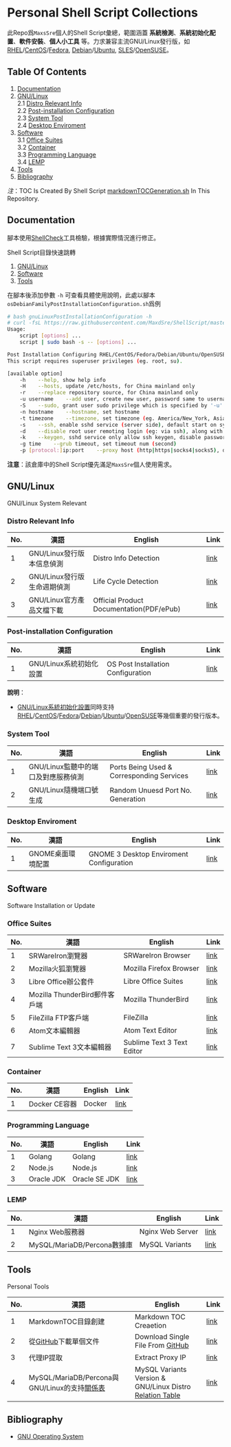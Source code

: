 # Personal Shell Script Collections

此Repo爲`MaxsSre`個人的Shell Script彙總，範圍涵蓋 **系統檢測**、**系統初始化配置**、**軟件安裝**、**個人小工具** 等。力求兼容主流GNU/Linux發行版，如[RHEL][rhel]/[CentOS][centos]/[Fedora][fedora], [Debian][debian]/[Ubuntu][ubuntu], [SLES][sles]/[OpenSUSE][opensuse]。


## Table Of Contents
1. [Documentation](#documentation)  
2. [GNU/Linux](#gnulinux)  
2.1 [Distro Relevant Info](#distro-relevant-info)  
2.2 [Post-installation Configuration](#post-installation-configuration)  
2.3 [System Tool](#system-tool)  
2.4 [Desktop Enviroment](#desktop-enviroment)  
3. [Software](#software)  
3.1 [Office Suites](#office-suites)  
3.2 [Container](#container)  
3.3 [Programming Language](#programming-language)  
3.4 [LEMP](#lemp)  
4. [Tools](#tools)  
5. [Bibliography](#bibliography)  


*注*：TOC Is Created By Shell Script [markdownTOCGeneration.sh](./assets/tool/markdownTOCGeneration.sh) In This Repository.


## Documentation
腳本使用[ShellCheck][shellcheck]工具檢驗，根據實際情況進行修正。

Shell Script目錄快速跳轉
1. [GNU/Linux](./assets/gnulinux "GNU/Linux系統相關")
2. [Software](./assets/software "軟件安裝、更新")
3. [Tools](./assets/tool "個人小工具")

在腳本後添加參數 `-h` 可查看具體使用說明，此處以腳本`osDebianFamilyPostInstallationConfiguration.sh`爲例

```bash
# bash gnuLinuxPostInstallationConfiguration -h
# curl -fsL https://raw.githubusercontent.com/MaxdSre/ShellScript/master/assets/gnulinux/gnuLinuxPostInstallationConfiguration.sh | sudo bash -s -- -h
Usage:
    script [options] ...
    script | sudo bash -s -- [options] ...

Post Installation Configuring RHEL/CentOS/Fedora/Debian/Ubuntu/OpenSUSE!
This script requires superuser privileges (eg. root, su).

[available option]
    -h    --help, show help info
    -H    --hosts, update /etc/hosts, for China mainland only
    -r    --replace repository source, for China mainland only
    -u username    --add user, create new user, password same to username
    -S    --sudo, grant user sudo privilege which is specified by '-u'
    -n hostname    --hostname, set hostname
    -t timezone    --timezone, set timezone (eg. America/New_York, Asia/Hong_Kong)
    -s    --ssh, enable sshd service (server side), default start on system startup
    -d    --disable root user remoting login (eg: via ssh), along with '-s'
    -k    --keygen, sshd service only allow ssh keygen, disable password, along with '-s'
    -g time    --grub timeout, set timeout num (second)
    -p [protocol:]ip:port    --proxy host (http|https|socks4|socks5), default protocol is http

```

**注意**：該倉庫中的Shell Script優先滿足`MaxsSre`個人使用需求。


## GNU/Linux
GNU/Linux System Relevant

### Distro Relevant Info
No.|漢語|English|Link
---|---|---|---
1|GNU/Linux發行版本信息偵測|Distro Info Detection|[link](./assets/gnulinux/gnuLinuxDistroVersionDetection.sh)
2|GNU/Linux發行版生命週期偵測|Life Cycle Detection|[link](/assets/gnulinux/gnuLinuxLifeCycleInfo.sh)
3|GNU/Linux官方產品文檔下載|Official Product Documentation(PDF/ePub)|[link](/assets/gnulinux/gnuLinuxOfficialDocumentationDownload.sh)


### Post-installation Configuration
No.|漢語|English|Link
---|---|---|---
1|GNU/Linux系統初始化設置|OS Post Installation Configuration|[link](./assets/gnulinux/gnuLinuxPostInstallationConfiguration.sh)

**說明**：
* [GNU/Linux系統初始化設置](./assets/gnulinux/gnuLinuxPostInstallationConfiguration.sh)同時支持[RHEL][rhel]/[CentOS][centos]/[Fedora][fedora]/[Debian][debian]/[Ubuntu][ubuntu]/[OpenSUSE][opensuse]等幾個重要的發行版本。


### System Tool
No.|漢語|English|Link
---|---|---|---
1|GNU/Linux監聽中的端口及對應服務偵測|Ports Being Used & Corresponding Services|[link](./assets/gnulinux/gnuLinuxPortUsedInfoDetection.sh)
2|GNU/Linux隨機端口號生成|Random Unuesd Port No. Generation|[link](./assets/gnulinux/gnuLinuxRandomUnusedPortGeneration.sh)


### Desktop Enviroment
No.|漢語|English|Link
---|---|---|---
1|GNOME桌面環境配置|GNOME 3 Desktop Enviroment Configuration|[link](./assets/gnulinux/GnomeDesktopConfiguration.sh)


## Software
Software Installation or Update

### Office Suites
No.|漢語|English|Link
---|---|---|---
1|SRWareIron瀏覽器|SRWareIron Browser|[link](./assets/software/SRWareIron.sh)
2|Mozilla火狐瀏覽器|Mozilla Firefox Browser|[link](./assets/software/MozillaFirefox.sh)
3|Libre Office辦公套件|Libre Office Suites|[link](./assets/software/LibreOffice.sh)
4|Mozilla ThunderBird郵件客戶端|Mozilla ThunderBird|[link](./assets/software/MozillaThunderbird.sh)
5|FileZilla FTP客戶端|FileZilla|[link](./assets/software/FileZilla.sh)
6|Atom文本編輯器|Atom Text Editor|[link](./assets/software/AtomEditor.sh)
7|Sublime Text 3文本編輯器|Sublime Text 3 Text Editor|[link](./assets/software/SublimeText.sh)

### Container
No.|漢語|English|Link
---|---|---|---
1|Docker CE容器|Docker|[link](./assets/software/Docker-CE.sh)

### Programming Language
No.|漢語|English|Link
---|---|---|---
1|Golang|Golang|[link](./assets/software/Golang.sh)
2|Node.js|Node.js|[link](./assets/software/Nodejs.sh)
3|Oracle JDK|Oracle SE JDK|[link](./assets/software/OracleSEJDK.sh)

### LEMP
No.|漢語|English|Link
---|---|---|---
1|Nginx Web服務器|Nginx Web Server|[link](./assets/software/NginxWebServer.sh)
2|MySQL/MariaDB/Percona數據庫|MySQL Variants|[link](./assets/software/MySQLVariants.sh)


## Tools
Personal Tools

No.|漢語|English|Link
---|---|---|---
1|MarkdownTOC目錄創建|Markdown TOC Creaetion|[link](./assets/tool/markdownTOCGeneration.sh)
2|從[GitHub][github]下載單個文件|Download Single File From [GitHub][github]|[link](./assets/tool/GitHubSingleFileDownload.sh)
3|代理IP提取|Extract Proxy IP|[link](./assets/tool/proxyIPExtractation.sh)
4|MySQL/MariaDB/Percona與GNU/Linux的支持[關係表][mysql_variants]|MySQL Variants Version & GNU/Linux Distro [Relation Table][mysql_variants]|[link](./assets/tool/mysqlVariantsVersionAndLinuxDistroRelationTable.sh)


## Bibliography
* [GNU Operating System](https://www.gnu.org/)


[rhel]:https://www.redhat.com/en "RedHat"
[centos]:https://www.centos.org/ "CentOS"
[fedora]:https://getfedora.org/ "Fedora"
[debian]:https://www.debian.org/ "Debian"
[ubuntu]:https://www.ubuntu.com/ "Ubuntu"
[sles]:https://www.suse.com/ "SUSE"
[opensuse]:https://www.opensuse.org/ "OpenSUSE"
[shellcheck]:https://www.shellcheck.net/ "ShellCheck"
[github]:https://github.com "GitHub"
[mysql_variants]:https://raw.githubusercontent.com/MaxdSre/ShellScript/master/sources/mysqlVariantsVersionAndLinuxDistroRelationTable.txt

<!-- Readme End -->
